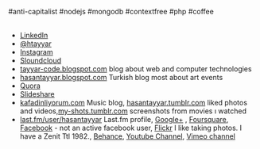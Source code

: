 <span class="badge">#anti-capitalist</span>  <span class="badge">#nodejs</span> <span class="badge">#mongodb</span> <span class="badge">#contextfree</span> <span class="badge">#php</span> <span class="badge">#coffee</span>
<br><br>
 
- [<span class="fa fa-linkedin" style="color:#4875B4"></span> LinkedIn][linkedin]
- [<span class="fa fa-twitter" style="color:#33CCFF"></span> @htayyar][twitter]
- [<span class="fa fa-instagram" style="color:#517fa4"></span> Instagram][instagram]
- <span class="fa fa-soundcloud" style="color:#ff3a00"></span> [Sloundcloud][s]
- [tayyar-code.blogspot.com][blog1] blog about web and computer technologies
- [hasantayyar.blogspot.com][blog2] Turkish blog most about art events   
- [Quora][quora]
- [Slideshare][slideshare] 
- [kafadinliyorum.com][music-blog] Music blog, [hasantayyar.tumblr.com][tumblr1] liked photos and videos,[my-shots.tumblr.com][tumblr2] screenshots from movies ı watched 
- [last.fm/user/hasantayyar](http://last.fm/user/hasantayyar) Last.fm profile, [<span class="fa fa-google-plus" style="color:#C63D2D"></span>  Google+][plus] , [<span class="fa fa-foursquare" style="color:#0072b1"></span> Foursquare][fq], [<span class="fa fa-facebook" style="color:#3B5998"></span> Facebook][face] - not an active facebook user, [<span class="fa fa-flickr" style="color:#FE0883"></span> Flickr][flickr]  I like taking photos.  I have a Zenit Ttl 1982., [Behance][behance], <span class="fa fa-youtube" style="color:#FF3333"></span> [Youtube Channel][yt], <span class="fa fa-vimeo-square" style="color:#86B32D"></span>  [Vimeo channel][vimeo]

[s]: https://soundcloud.com/hasantayyar
[vimeo]: http://www.vimeo.com/hasantayyar
[yt]: http://www.youtube.com/hasantayyar
[face]: http://www.facebook.com/profile.php?id=585582134
[twitter]: http://twitter.com/htayyar
[linkedin]: http://www.linkedin.com/in/hasantayyar
[blog1]: http://tayyar-code.blogspot.com
[blog2]: http://hasantayyar.blogspot.com
[music-blog]: http://kafadinliyorum.com
[tumblr1]: http://hasantayyar.tumblr.com
[tumblr2]: http://my-shots.tumblr.com
[plus]: http://google.com/+HasanTayyarBESIK/
[quora]: http://www.quora.com/hasan-tayyar-be%c5%9fik
[slideshare]: http://www.slideshare.net/hasantayyar
[flickr]: http://www.flickr.com/people/hasantayyar/
[behance]: https://www.behance.net/hasantayyar
[fq]: https://foursquare.com/htayyar
[instagram]: http://instagram.com/tayyarsah
